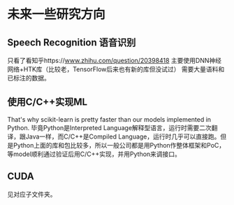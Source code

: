 # 未来一些研究方向

## Speech Recognition 语音识别
只看了看知乎https://www.zhihu.com/question/20398418 主要使用DNN神经网络+HTK库（比较老，TensorFlow后来也有新的库但没试过） 需要大量语料和已标注的数据。

## 使用C/C++实现ML
That's why scikit-learn is pretty faster than our models implemented in Python. 毕竟Python是Interpreted Language解释型语言，运行时需要二次翻译，跟Java一样，而C/C++是Compiled Language，运行时几乎可以直接跑。但是Python上面的库和包比较多，所以一般公司都是用Python作整体框架和PoC，等model顺利通过验证后用C/C++实现，并用Python来调接口。

## CUDA
见对应子文件夹。